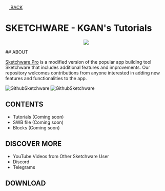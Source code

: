 [<img src="https://cdn-icons-png.flaticon.com/512/2099/2099190.png" width="12"/> BACK](https://github.com/kganallinone/KGANTutorials)
# SKETCHWARE - KGAN's Tutorials

<p align="center">
    <img src="https://github.com/kganallinone/KGANTutorials/assets/86733485/bf176c15-0e11-4a12-bc3b-6c04ee372bc8" heigth="200" weigth="200"/>
</p>
## ABOUT

[Sketchware Pro](https://sketchware-docs.vercel.app/docs/getting-started.html) is a modified version of the popular app building tool Sketchware that includes additional features and improvements. Our repository welcomes contributions from anyone interested in adding new features and functionalities to the app.


![<img src="https://github.com/kganallinone/KGANTutorials/assets/86733485/b9eab242-090a-499c-aef6-ffec50ecbd6c" width="12"/> GithubSketchware](https://github.com/Sketchware-Pro/Sketchware-Pro) ![<img src="https://github.com/kganallinone/KGANTutorials/assets/86733485/b9eab242-090a-499c-aef6-ffec50ecbd6c" width="12"/> GithubSketchware](https://github.com/Sketchware-Pro/Sketchware-Pro)

## CONTENTS
- Tutorials (Coming soon)
- SWB file (Coming soon)
- Blocks (Coming soon)

## DISCOVER MORE
- YouTube Videos from Other Sketchware User
- Discord
- Telegrams


## DOWNLOAD


